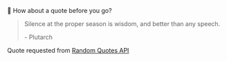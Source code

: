 📣 How about a quote before you go?

> Silence at the proper season is wisdom, and better than any speech.
>
> <p>- Plutarch</p>

Quote requested from [Random Quotes API](https://github.com/lukePeavey/quotable)
